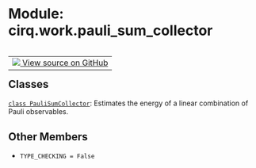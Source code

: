 <div itemscope itemtype="http://developers.google.com/ReferenceObject">
<meta itemprop="name" content="cirq.work.pauli_sum_collector" />
<meta itemprop="path" content="Stable" />
<meta itemprop="property" content="TYPE_CHECKING"/>
</div>

# Module: cirq.work.pauli_sum_collector

<!-- Insert buttons and diff -->

<table class="tfo-notebook-buttons tfo-api" align="left">

<td>
  <a target="_blank" href="https://github.com/quantumlib/cirq/tree/master/cirq/work/pauli_sum_collector.py">
    <img src="https://www.tensorflow.org/images/GitHub-Mark-32px.png" />
    View source on GitHub
  </a>
</td>
</table>







## Classes

[`class PauliSumCollector`](../../cirq/work/PauliSumCollector.md): Estimates the energy of a linear combination of Pauli observables.

## Other Members

* `TYPE_CHECKING = False` <a id="TYPE_CHECKING"></a>
